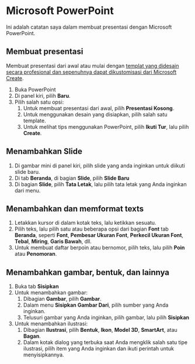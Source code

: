 # Microsoft PowerPoint

Ini adalah catatan saya dalam membuat presentasi dengan Microsoft PowerPoint. 

## Membuat presentasi

Membuat presentasi dari awal atau mulai dengan [templat yang didesain secara profesional dan sepenuhnya dapat dikustomisasi dari Microsoft Create](https://go.microsoft.com/fwlink/?linkid=2226436).

1. Buka PowerPoint
2. Di panel kiri, pilih **Baru**.
3. Pilih salah satu opsi:
	1. Untuk membuat presentasi dari awal, pilih **Presentasi Kosong**.
	2. Untuk menggunakan desain yang disiapkan, pilih salah satu template.
	3. Untuk melihat tips menggunakan PowerPoint, pilih **Ikuti Tur**, lalu pilih **Create**.

## Menambahkan Slide
1. Di gambar mini di panel kiri, pilih slide yang anda inginkan untuk diikuti slide baru.
2. Di tab **Beranda**, di bagian **Slide**, pilih **Slide Baru**
3. Di bagian **Slide**, pilih **Tata Letak**, lalu pilih tata letak yang Anda inginkan dari menu.

## Menambahkan dan memformat texts
1. Letakkan kursor di dalam kotak teks, lalu ketikkan sesuatu.
2. Pilih teks, lalu pilih satu atau beberapa opsi dari bagian **Font** tab **Beranda**, seperti **Font**, **Pembesar Ukuran Font**, **Perkecil Ukuran Font**, **Tebal**, **Miring**, **Garis Bawah**, dll.
3. Untuk membuat daftar berpoin atau bernomor, pilih teks, lalu pilih **Poin** atau **Penomoran**.

## Menambahkan gambar, bentuk, dan lainnya
1. Buka tab **Sisipkan**
2. Untuk menambahkan gambar:
	1. Dibagian **Gambar**, pilih **Gambar**.
	2. Dalam menu **Sisipkan Gambar Dari**, pilih sumber yang Anda inginkan.
	3. Telusuri gambar yang Anda inginkan, pilih gambar, lalu pilih **Sisipkan**
3. Untuk menambahkan ilustrasi:
	1. Dibagian **Ilustrasi**, pilih **Bentuk**, **Ikon**, **Model 3D**, **SmartArt**, atau **Bagan**.
	2. Dalam kotak dialog yang terbuka saat Anda mengklik salah satu tipe ilustrasi, pilih item yang Anda inginkan dan ikuti perintah untuk menyisipkannya.

